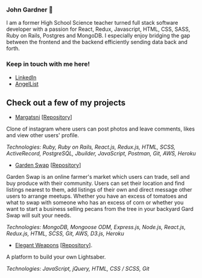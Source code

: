 ### John Gardner 🦌

I am a former High School Science teacher turned full stack software developer with a passion for React, Redux, Javascript, HTML, CSS, SASS, Ruby on Rails, Postgres and MongoDB. I especially enjoy bridging the gap between the frontend and the backend efficiently sending data back and forth. 

### Keep in touch with me here!

 - [LinkedIn](www.linkedin.com/in/john-gardner-320b4a20b)
 - [AngelList](https://angel.co/u/john-gardner-27)

## Check out a few of my projects

 - [Margatsni](https://margatsni123.herokuapp.com/) [[Repository](https://github.com/nobleport/margatsni)]

Clone of instagram where users can post photos and leave comments, likes and view other users' profile.

*Technologies: Ruby, Ruby on Rails, React.js, Redux.js, HTML, SCSS, ActiveRecord, PostgreSQL, Jbuilder, JavaScript, Postman, Git, AWS, Heroku*
 
 - [Garden Swap](http://garden-swapp.herokuapp.com/#/) [[Repository](https://github.com/nobleport/Garden-Swap)]
        
Garden Swap is an online farmer's market which users can trade, sell and buy produce with their community. Users can set their location and find listings nearest to them, add listings of their own and direct message other users to arrange meetups. Whether you have an excess of tomatoes and what to swap with someone who has an excess of corn or whether you want to start a business selling pecans from the tree in your backyard Gard Swap will suit your needs.

*Technologies: MongoDB, Mongoose ODM, Express.js, Node.js, React.js, Redux.js, HTML, SCSS, Git, AWS, D3.js, Heroku*
 
 - [Elegant Weapons](https://johngardner.online/ElegantWeapon-CivilizedAge/) [[Repository](https://github.com/nobleport/ElegantWeapon-CivilizedAge)].  
 
 A platform to build your own Lightsaber. 
 
 *Technologies: JavaScript, jQuery, HTML, CSS / SCSS, Git*


<!--
**nobleport/nobleport** is a ✨ _special_ ✨ repository because its `README.md` (this file) appears on your GitHub profile.

Here are some ideas to get you started:

- 🔭 I’m currently working on 
- 🌱 I’m currently learning ...
- 👯 I’m looking to collaborate on ...
- 🤔 I’m looking for help with ...
- 💬 Ask me about ...
- 📫 How to reach me: ...
- 😄 Pronouns: ...
- ⚡ Fun fact: ...
-->
